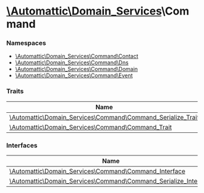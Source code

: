 # [\Automattic](../namespaces/automattic.md)[\Domain_Services](../namespaces/automattic-domain-services.md)\Command

### Namespaces

* [\Automattic\Domain_Services\Command\Contact](../namespaces/automattic-domain-services-command-contact.md)
* [\Automattic\Domain_Services\Command\Dns](../namespaces/automattic-domain-services-command-dns.md)
* [\Automattic\Domain_Services\Command\Domain](../namespaces/automattic-domain-services-command-domain.md)
* [\Automattic\Domain_Services\Command\Event](../namespaces/automattic-domain-services-command-event.md)

### Traits

| Name | Summary |
|------|---------|
| [\Automattic\Domain_Services\Command\Command_Serialize_Trait](../classes/Automattic-Domain-Services-Command-Command-Serialize-Trait.md) |  |
| [\Automattic\Domain_Services\Command\Command_Trait](../classes/Automattic-Domain-Services-Command-Command-Trait.md) |  |

### Interfaces

| Name | Summary |
|------|---------|
| [\Automattic\Domain_Services\Command\Command_Interface](../classes/Automattic-Domain-Services-Command-Command-Interface.md) |  |
| [\Automattic\Domain_Services\Command\Command_Serialize_Interface](../classes/Automattic-Domain-Services-Command-Command-Serialize-Interface.md) |  |
